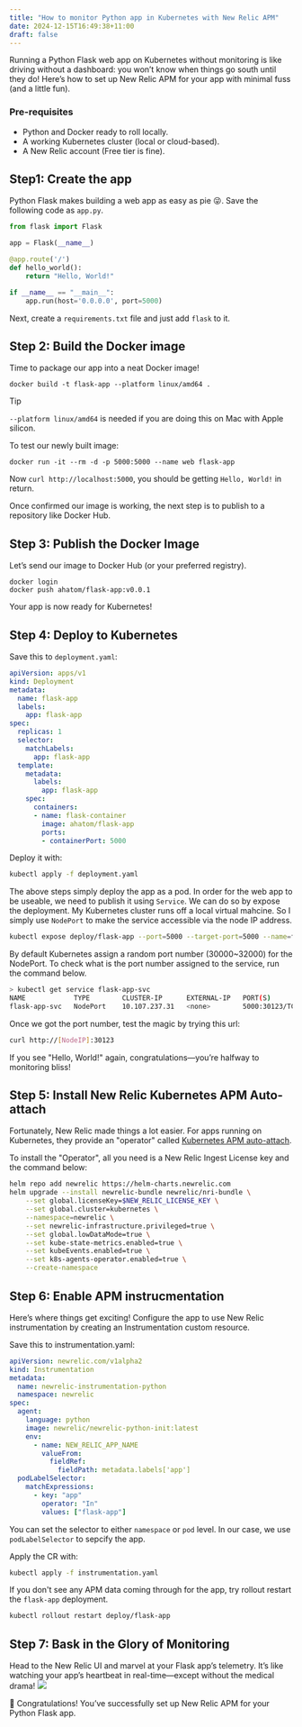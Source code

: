 ```yaml
---
title: "How to monitor Python app in Kubernetes with New Relic APM"
date: 2024-12-15T16:49:38+11:00
draft: false
---
```


Running a Python Flask web app on Kubernetes without monitoring is like driving without a dashboard: you won’t know when things go south until they do! Here’s how to set up New Relic APM for your app with minimal fuss (and a little fun).

### Pre-requisites
- Python and Docker ready to roll locally.
- A working Kubernetes cluster (local or cloud-based).
- A New Relic account (Free tier is fine).

## Step1: Create the app
Python Flask makes building a web app as easy as pie 😜.
Save the following code as `app.py`.
```Python
from flask import Flask

app = Flask(__name__)

@app.route('/')
def hello_world():
    return "Hello, World!"

if __name__ == "__main__":
    app.run(host='0.0.0.0', port=5000)
```
Next, create a `requirements.txt` file and just add `flask` to it.

## Step 2: Build the Docker image
Time to package our app into a neat Docker image!
```Shell
docker build -t flask-app --platform linux/amd64 .
```
>[!Tip]
> `--platform linux/amd64` is needed if you are doing this on Mac with Apple silicon. 

To test our newly built image: 
```Shell
docker run -it --rm -d -p 5000:5000 --name web flask-app
```
Now `curl http://localhost:5000`, you should be getting `Hello, World!` in return.

Once confirmed our image is working, the next step is to publish to a repository like Docker Hub.

## Step 3: Publish the Docker Image
Let’s send our image to Docker Hub (or your preferred registry).
```Shell
docker login
docker push ahatom/flask-app:v0.0.1
```
Your app is now ready for Kubernetes!

## Step 4: Deploy to Kubernetes
Save this to `deployment.yaml`:
```YAML
apiVersion: apps/v1
kind: Deployment
metadata:
  name: flask-app
  labels:
    app: flask-app
spec:
  replicas: 1
  selector:
    matchLabels:
      app: flask-app
  template:
    metadata:
      labels:
        app: flask-app
    spec:
      containers:
      - name: flask-container
        image: ahatom/flask-app
        ports:
        - containerPort: 5000
```
Deploy it with:
```bash
kubectl apply -f deployment.yaml
```
The above steps simply deploy the app as a pod. In order for the web app to be useable, we need to publish it using `Service`. We can do so by expose the deployment. My Kubernetes cluster runs off a local virtual mahcine. So I simply use `NodePort` to make the service accessible via the node IP address.
```bash
kubectl expose deploy/flask-app --port=5000 --target-port=5000 --name=flask-app-svc --type=NodePort
```

By default Kubernetes assign a random port number (30000~32000) for the NodePort. To check what is the port number assigned to the service, run the command below.
```bash
> kubectl get service flask-app-svc
NAME            TYPE        CLUSTER-IP      EXTERNAL-IP   PORT(S)          AGE
flask-app-svc   NodePort    10.107.237.31   <none>        5000:30123/TCP   2d1h
```
Once we got the port number, test the magic by trying this url:
```bash
curl http://[NodeIP]:30123
```
If you see "Hello, World!" again, congratulations—you’re halfway to monitoring bliss!

## Step 5: Install New Relic Kubernetes APM Auto-attach
Fortunately, New Relic made things a lot easier. For apps running on Kubernetes, they provide an "operator" called [Kubernetes APM auto-attach](https://docs.newrelic.com/docs/kubernetes-pixie/kubernetes-integration/installation/k8s-agent-operator/). 

To install the "Operator", all you need is a New Relic Ingest License key and the command below:
```Bash
helm repo add newrelic https://helm-charts.newrelic.com
helm upgrade --install newrelic-bundle newrelic/nri-bundle \
    --set global.licenseKey=$NEW_RELIC_LICENSE_KEY \
    --set global.cluster=kubernetes \
    --namespace=newrelic \
    --set newrelic-infrastructure.privileged=true \
    --set global.lowDataMode=true \
    --set kube-state-metrics.enabled=true \
    --set kubeEvents.enabled=true \
    --set k8s-agents-operator.enabled=true \
    --create-namespace
```

## Step 6: Enable APM instrucmentation
Here’s where things get exciting! Configure the app to use New Relic instrumentation by creating an Instrumentation custom resource.

Save this to instrumentation.yaml:
```YAML
apiVersion: newrelic.com/v1alpha2
kind: Instrumentation
metadata:
  name: newrelic-instrumentation-python
  namespace: newrelic
spec:
  agent:
    language: python
    image: newrelic/newrelic-python-init:latest
    env:
      - name: NEW_RELIC_APP_NAME
        valueFrom:
          fieldRef:
            fieldPath: metadata.labels['app']
  podLabelSelector:
    matchExpressions:
      - key: "app"
        operator: "In"
        values: ["flask-app"]
```
You can set the selector to either `namespace` or `pod` level. In our case, we use `podLabelSelector` to sepcify the app.

Apply the CR with:
```bash
kubectl apply -f instrumentation.yaml
```
If you don't see any APM data coming through for the app, try rollout restart the `flask-app` deployment.
```bash
kubectl rollout restart deploy/flask-app
```

## Step 7: Bask in the Glory of Monitoring
Head to the New Relic UI and marvel at your Flask app’s telemetry. It’s like watching your app’s heartbeat in real-time—except without the medical drama!
![](https://blogfilesr2.tomking.xyz/newrelic-apm-flask-app.png)

🎉 Congratulations! You’ve successfully set up New Relic APM for your Python Flask app.
